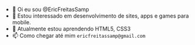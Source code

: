 - 👋 Oi eu sou @EricFreitasSamp
- 👀 Estou interessado em desenvolvimento de sites, apps e games para mobile.
- 🌱 Atualmente estou aprendendo HTML5, CSS3
- 📫 Como chegar até mim `ericfreitassamp@gmail.com`
